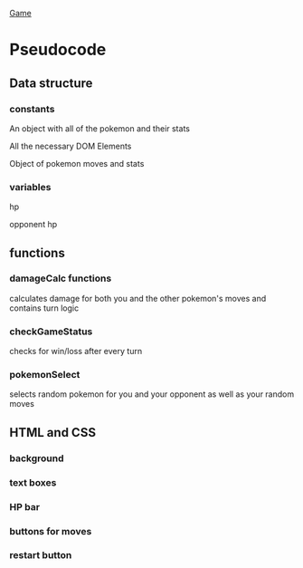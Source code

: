 [Game](https://l-rook.github.io/project1/)

# Pseudocode

## Data structure

### constants

An object with all of the pokemon and their stats

All the necessary DOM Elements

Object of pokemon moves and stats

### variables

hp 

opponent hp


## functions

### damageCalc functions
calculates damage for both you and the other pokemon's moves and contains turn logic

### checkGameStatus 
checks for win/loss after every turn

### pokemonSelect
selects random pokemon for you and your opponent as well as your random moves


## HTML and CSS

### background

### text boxes

### HP bar

### buttons for moves

### restart button